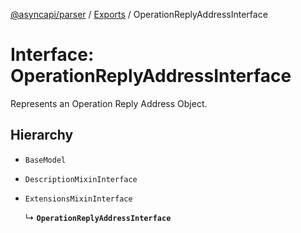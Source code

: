 [@asyncapi/parser](../README.md) / [Exports](../modules.md) / OperationReplyAddressInterface

# Interface: OperationReplyAddressInterface

Represents an Operation Reply Address Object.

## Hierarchy

- `BaseModel`

- `DescriptionMixinInterface`

- `ExtensionsMixinInterface`

  ↳ **`OperationReplyAddressInterface`**
